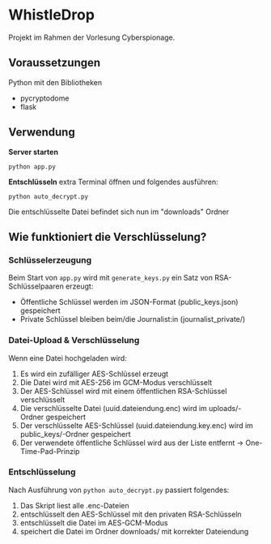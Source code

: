 # WhistleDrop

Projekt im Rahmen der Vorlesung Cyberspionage.

## Voraussetzungen
Python mit den Bibliotheken
- pycryptodome
- flask

## Verwendung
**Server starten**
```
python app.py
```

**Entschlüsseln**
extra Terminal öffnen und folgendes ausführen:
```
python auto_decrypt.py
```
Die entschlüsselte Datei befindet sich nun im "downloads" Ordner

## Wie funktioniert die Verschlüsselung?
### Schlüsselerzeugung
Beim Start von `app.py` wird mit `generate_keys.py` ein Satz von RSA-Schlüsselpaaren erzeugt:
- Öffentliche Schlüssel werden im JSON-Format (public_keys.json) gespeichert
- Private Schlüssel bleiben beim/die Journalist:in (journalist_private/)

### Datei-Upload & Verschlüsselung
Wenn eine Datei hochgeladen wird:
1. Es wird ein zufälliger AES-Schlüssel erzeugt
2. Die Datei wird mit AES-256 im GCM-Modus verschlüsselt
3. Der AES-Schlüssel wird mit einem öffentlichen RSA-Schlüssel verschlüsselt
4. Die verschlüsselte Datei (uuid.dateiendung.enc) wird im uploads/-Ordner gespeichert
5. Der verschlüsselte AES-Schlüssel (uuid.dateiendung.key.enc) wird im public_keys/-Ordner gespeichert
6. Der verwendete öffentliche Schlüssel wird aus der Liste entfernt → One-Time-Pad-Prinzip

### Entschlüsselung
Nach Ausführung von `python auto_decrypt.py` passiert folgendes:
1. Das Skript liest alle .enc-Dateien
2. entschlüsselt den AES-Schlüssel mit den privaten RSA-Schlüsseln
3. entschlüsselt die Datei im AES-GCM-Modus
4. speichert die Datei im Ordner downloads/ mit korrekter Dateiendung